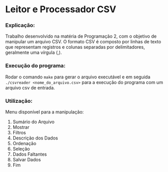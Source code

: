 #  Leitor e Processador CSV
### Explicação:
Trabalho desenvolvido na matéria de Programação 2, com o objetivo de manipular um arquivo CSV. O formato CSV é composto por linhas de texto que representam registros e colunas separadas por
delimitadores, geralmente uma vírgula (,).

### Execução do programa:
Rodar o comando `make` para gerar o arquivo executável e em seguida `./csvreader <nome_do_arquivo.csv>` para a execução do programa com um arquivo csv de entrada.

### Utilização:
Menu disponível para a manipulação:
1) Sumário do Arquivo
2) Mostrar
3) Filtros
4) Descrição dos Dados
5) Ordenação
6) Seleção
7) Dados Faltantes
8) Salvar Dados
9) Fim
